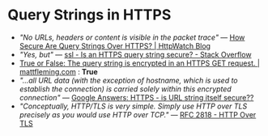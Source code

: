 Query Strings in HTTPS
======================

* _"No URLs, headers or content is visible in the packet trace"_ ― [How Secure Are Query Strings Over HTTPS? | HttpWatch Blog](http://blog.httpwatch.com/2009/02/20/how-secure-are-query-strings-over-https/)
* _"Yes, but"_ ― [ssl - Is an HTTPS query string secure? - Stack Overflow](http://stackoverflow.com/questions/323200/is-an-https-query-string-secure)
* [True or False: The query string is encrypted in an HTTPS GET request. | mattfleming.com](http://mattfleming.com/node/289) : **True**
* _"…all URL data (with the exception of hostname, which is used to establish the connection) is carried solely within this encrypted connection"_ ― [Google Answers: HTTPS - is URL string itself secure??](http://answers.google.com/answers/threadview/id/758002.html)
* _"Conceptually, HTTP/TLS is very simple. Simply use HTTP over TLS precisely as you would use HTTP over TCP."_ ― [RFC 2818 - HTTP Over TLS](http://tools.ietf.org/html/rfc2818)
